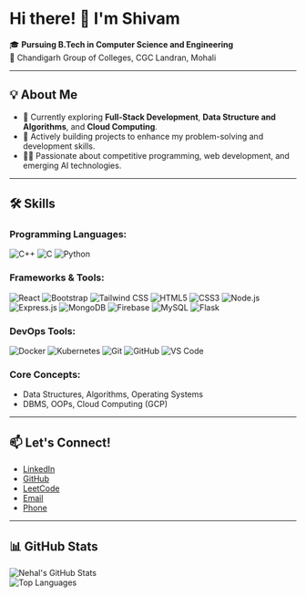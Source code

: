 # Hi there! 👋 I'm Shivam

🎓 **Pursuing B.Tech in Computer Science and Engineering**  
📍 Chandigarh Group of Colleges, CGC Landran, Mohali  

---

## 💡 About Me
- 🌱 Currently exploring **Full-Stack Development**, **Data Structure and Algorithms**, and **Cloud Computing**.
- 🔭 Actively building projects to enhance my problem-solving and development skills.
- 🧑‍💻 Passionate about competitive programming, web development, and emerging AI technologies.

---

## 🛠 Skills

### Programming Languages:
![C++](https://img.shields.io/badge/-C++-00599C?style=flat&logo=c%2B%2B&logoColor=white)
![C](https://img.shields.io/badge/-C-A8B9CC?style=flat&logo=c&logoColor=white)
![Python](https://img.shields.io/badge/-Python-3776AB?style=flat&logo=python&logoColor=white)

### Frameworks & Tools:
![React](https://img.shields.io/badge/-React-61DAFB?style=flat&logo=react&logoColor=black)
![Bootstrap](https://img.shields.io/badge/-Bootstrap-7952B3?style=flat&logo=bootstrap&logoColor=white)
![Tailwind CSS](https://img.shields.io/badge/-TailwindCSS-38B2AC?style=flat&logo=tailwind-css&logoColor=white)
![HTML5](https://img.shields.io/badge/-HTML5-E34F26?style=flat&logo=html5&logoColor=white)
![CSS3](https://img.shields.io/badge/-CSS3-1572B6?style=flat&logo=css3&logoColor=white)
![Node.js](https://img.shields.io/badge/-Node.js-339933?style=flat&logo=node.js&logoColor=white)
![Express.js](https://img.shields.io/badge/-Express.js-000000?style=flat&logo=express&logoColor=white)
![MongoDB](https://img.shields.io/badge/-MongoDB-47A248?style=flat&logo=mongodb&logoColor=white)
![Firebase](https://img.shields.io/badge/-Firebase-FFCA28?style=flat&logo=firebase&logoColor=black)
![MySQL](https://img.shields.io/badge/-MySQL-4479A1?style=flat&logo=mysql&logoColor=white)
![Flask](https://img.shields.io/badge/-Flask-000000?style=flat&logo=flask&logoColor=white)

<!--
### AI/ML and Python Libraries:
![NLP](https://img.shields.io/badge/-NLP-3776AB?style=flat&logo=python&logoColor=white)
![Generative AI](https://img.shields.io/badge/-Generative%20AI-FF6F61?style=flat&logo=openai&logoColor=black)
![TensorFlow](https://img.shields.io/badge/-TensorFlow-FF6F00?style=flat&logo=tensorflow&logoColor=white)
![Keras](https://img.shields.io/badge/-Keras-D00000?style=flat&logo=keras&logoColor=white)
![Scikit-Learn](https://img.shields.io/badge/-Scikit%20Learn-F7931E?style=flat&logo=scikit-learn&logoColor=black)
![Pandas](https://img.shields.io/badge/-Pandas-150458?style=flat&logo=pandas&logoColor=white)
![NumPy](https://img.shields.io/badge/-NumPy-013243?style=flat&logo=numpy&logoColor=white)
-->
### DevOps Tools:
![Docker](https://img.shields.io/badge/-Docker-2496ED?style=flat&logo=docker&logoColor=white)
![Kubernetes](https://img.shields.io/badge/-Kubernetes-326CE5?style=flat&logo=kubernetes&logoColor=white)
![Git](https://img.shields.io/badge/-Git-F05032?style=flat&logo=git&logoColor=white)
![GitHub](https://img.shields.io/badge/-GitHub-181717?style=flat&logo=github&logoColor=white)
![VS Code](https://img.shields.io/badge/-VS%20Code-007ACC?style=flat&logo=visual-studio-code&logoColor=white)

### Core Concepts:
- Data Structures, Algorithms, Operating Systems  
- DBMS, OOPs, Cloud Computing (GCP)  

---

## 📫 Let's Connect!
- [LinkedIn](https://www.linkedin.com/in/Shivamsehgal01)  
- [GitHub](https://github.com/shixm7)  
- [LeetCode](https://leetcode.com/)  
- [Email](mailto:coderrshivam@gmail.com)  
- [Phone](tel:+918199982064)  

---

## 📊 GitHub Stats
![Nehal's GitHub Stats](https://github-readme-stats.vercel.app/api?username=shivxm7&show_icons=true&theme=radical)  
![Top Languages](https://github-readme-stats.vercel.app/api/top-langs/?username=shivxm7&layout=compact&theme=radical)
